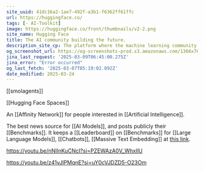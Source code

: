 ```yaml
---
site_uuid: 41dc16a2-1ae7-492f-a3b1-f6362ff61ffc
url: https://huggingface.co/
tags: [- AI-Toolkit]
image: https://huggingface.co/front/thumbnails/v2-2.png
site_name: Hugging Face
title: The AI community building the future.
description_site_cp: The platform where the machine learning community collaborates on models, datasets, and applications.
og_screenshot_url: https://og-screenshots-prod.s3.amazonaws.com/1366x768/80/false/453cb49f45b2d3e3003607d9987cfb5ca578753f989a8319ebc27ad4ecfad156.jpeg
jina_last_request: '2025-03-09T06:45:00.275Z'
jina_error: "Error occurred"
og_last_fetch: '2025-03-07T05:19:02.892Z'
date_modified: 2025-03-24
---
```



[[smolagents]]

[[Hugging Face Spaces]]

An [[Affinity Network]] for people interested in [[Artificial Intelligence]].

The best news source for [[AI Models]], and posts publicly their [[Benchmarks]].  It keeps a [[Leaderboard]] on [[Benchmarks]] for [[Large Language Models]], [[Chatbots]], [[Massive Text Embedding]] at [this link](https://huggingface.co/collections/open-llm-leaderboard/the-big-benchmarks-collection-64faca6335a7fc7d4ffe974a).

https://youtu.be/nNIlnKuCNcI?si=PZEWAzA0V_WhxIlU


https://youtu.be/z41vJlPMqnE?si=uY0cVJDZD5-O23Om

